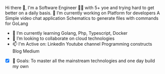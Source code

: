 Hi there 👋, I'm a Software Engineer 👨‍💻 with 5+ yoe and trying hard to get better on a daily basis.
🔭 I’m currently working on
Platform for developers
A Simple video chat application
Schematics to generate files with commands for GoLang
* 🌱 I’m currently learning Golang, Php, Typescript, Docker
* 👯 I’m looking to collaborate on cloud technologies
* 📫 I'm Active on:
LinkedIn
Youtube channel Programming constructs
Blog Medium
- [x] 🎯 Goals: To master all the mainstream technologies and one day build my own
